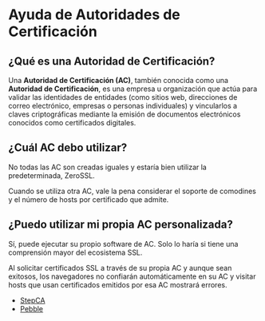 # Ayuda de Autoridades de Certificación

## ¿Qué es una Autoridad de Certificación?

Una **Autoridad de Certificación (AC)**, también conocida como una 
**Autoridad de Certificación**, es una empresa u organización que actúa para validar
las identidades de entidades (como sitios web, direcciones de correo electrónico, 
empresas o personas individuales) y vincularlos a claves criptográficas mediante la 
emisión de documentos electrónicos conocidos como certificados digitales.

## ¿Cuál AC debo utilizar?

No todas las AC son creadas iguales y estaría bien utilizar la predeterminada, 
ZeroSSL.

Cuando se utiliza otra AC, vale la pena considerar el soporte de comodines y el 
número de hosts por certificado que admite.

## ¿Puedo utilizar mi propia AC personalizada?

Sí, puede ejecutar su propio software de AC. Solo lo haría si tiene una comprensión
mayor del ecosistema SSL.

Al solicitar certificados SSL a través de su propia AC y aunque sean exitosos, los 
navegadores no confiarán automáticamente en su AC y visitar hosts que usan 
certificados emitidos por esa AC mostrará errores.


- [StepCA](https://smallstep.com/docs/step-ca)
- [Pebble](https://github.com/letsencrypt/pebble)
